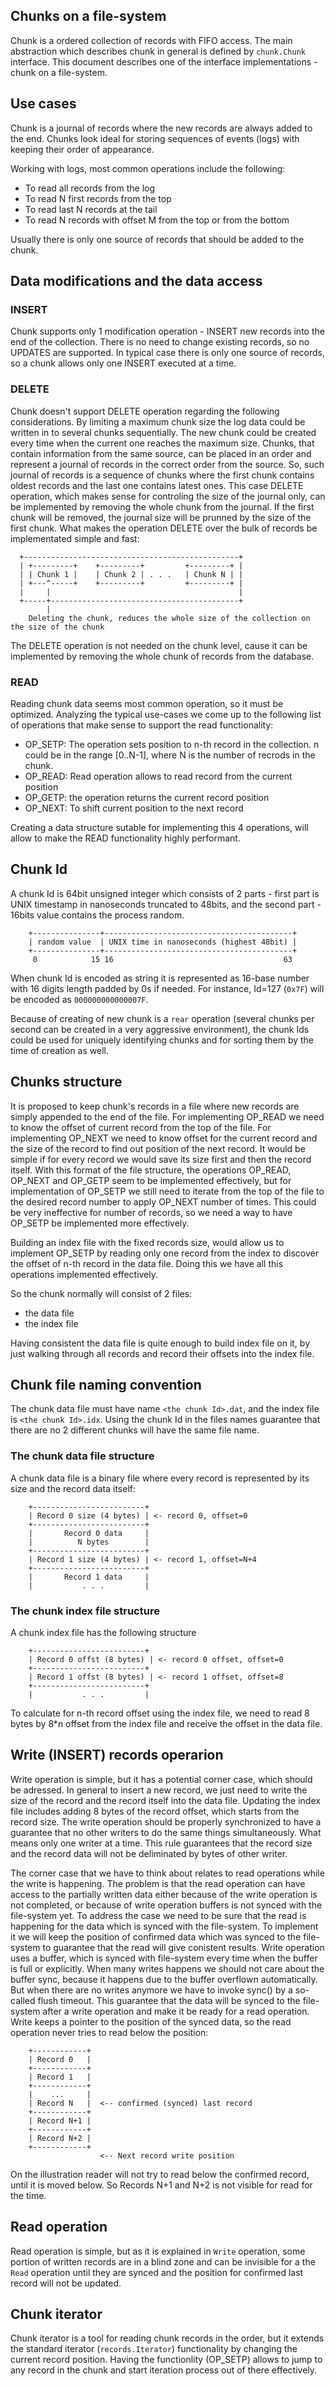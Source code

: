 ## Chunks on a file-system
Chunk is a ordered collection of records with FIFO access. The main abstraction which describes chunk in general is defined by `chunk.Chunk` interface. This document describes one of the interface implementations - chunk on a file-system.

## Use cases 
Chunk is a journal of records where the new records are always added to the end. Chunks look ideal for storing sequences of events (logs) with keeping their order of appearance. 

Working with logs, most common operations include the following:
* To read all records from the log
* To read N first records from the top
* To read last N records at the tail
* To read N records with offset M from the top or from the bottom

Usually there is only one source of records that should be added to the chunk.

## Data modifications and the data access

### INSERT
Chunk supports only 1 modification operation - INSERT new records into the end of the collection. There is no need to change existing records, so no UPDATES are supported. In typical case there is only one source of records, so a chunk allows only one INSERT executed at a time.

### DELETE
Chunk doesn't support DELETE operation regarding the following considerations. By limiting a maximum chunk size the log data could be written in to several chunks sequentially. The new chunk could be created every time when the current one reaches the maximum size. Chunks, that contain information from the same source, can be placed in an order and represent a journal of records in the correct order from the source. So, such journal of records is a sequence of chunks where the first chunk contains oldest records and the last one contains latest ones. This case DELETE operation, which makes sense for controling the size of the journal only, can be implemented by removing the whole chunk from the journal. If the first chunk will be removed, the journal size will be prunned by the size of the first chunk. What makes the operation DELETE over the bulk of records be implementated simple and fast:

```
  +------------------------------------------------+
  | +---------+    +---------+         +---------+ |
  | | Chunk 1 |    | Chunk 2 | . . .   | Chunk N | |
  | +---^-----+    +---------+         +---------+ |
  |     |                                          |
  +-----+------------------------------------------+    
        |
    Deleting the chunk, reduces the whole size of the collection on the size of the chunk
```
The DELETE operation is not needed on the chunk level, cause it can be implemented by removing the whole chunk of records from the database.

### READ
Reading chunk data seems most common operation, so it must be optimized. Analyzing the typical use-cases we come up to the following list of operations that make sense to support the read functionality:
* OP_SETP: The operation sets position to n-th record in the collection. n could be in the range [0..N-1], where N is the number of recrods in the chunk. 
* OP_READ: Read operation allows to read record from the current position
* OP_GETP: the operation returns the current record position
* OP_NEXT: To shift current position to the next record

Creating a data structure sutable for implementing this 4 operations, will allow to make the READ functionality highly performant. 

## Chunk Id
A chunk Id is 64bit unsigned integer which consists of 2 parts - first part is UNIX timestamp in nanoseconds truncated to 48bits, and the second part - 16bits value contains the process random. 
```
    +---------------+------------------------------------------+
    | random value  | UNIX time in nanoseconds (highest 48bit) |
    +---------------+------------------------------------------+
     0            15 16                                      63
```
When chunk Id is encoded as string it is represented as 16-base number with 16 digits length padded by 0s if needed. For instance, Id=127 (`0x7F`) will be encoded as `000000000000007F`.

Because of creating of new chunk is a `rear` operation (several chunks per second can be created in a very aggressive environment), the chunk Ids could be used for uniquely identifying chunks and for sorting them by the time of creation as well. 

## Chunks structure
It is proposed to keep chunk's records in a file where new records are simply appended to the end of the file. For implementing OP_READ we need to know the offset of current record from the top of the file. For implementing OP_NEXT we need to know offset for the current record and the size of the record to find out position of the next record. 
It would be simple if for every record we would save its size first and then the record itself. With this format of the file structure, the operations OP_READ, OP_NEXT and OP_GETP seem to be implemented effectively, but for implementation of OP_SETP we still need to iterate from the top of the file to the desired record number to apply OP_NEXT number of times. This could be very ineffective for number of records, so we need a way to have OP_SETP be implemented more effectively. 

Building an index file with the fixed records size, would allow us to implement OP_SETP by reading only one record from the index to discover the offset of n-th record in the data file. Doing this we have all this operations implemented effectively. 

So the chunk normally will consist of 2 files:
* the data file
* the index file

Having consistent the data file is quite enough to build index file on it, by just walking through all records and record their offsets into the index file.

## Chunk file naming convention
The chunk data file must have name `<the chunk Id>.dat`, and the index file is `<the chunk Id>.idx`. Using the chunk Id in the files names guarantee that there are no 2 different chunks will have the same file name. 

### The chunk data file structure
A chunk data file is a binary file where every record is represented by its size and the record data itself:
```
    +-------------------------+
    | Record 0 size (4 bytes) | <- record 0, offset=0
    +-------------------------+
    |       Record 0 data     |
    |          N bytes        |
    +-------------------------+
    | Record 1 size (4 bytes) | <- record 1, offset=N+4
    +-------------------------+
    |       Record 1 data     |    
    |           . . .         |
```
### The chunk index file structure
A chunk index file has the following structure
```
    +-------------------------+
    | Record 0 offst (8 bytes) | <- record 0 offset, offset=0
    +-------------------------+
    | Record 1 offst (8 bytes) | <- record 1 offset, offset=8
    +-------------------------+
    |           . . .         |
```
To calculate for n-th record offset using the index file, we need to read 8 bytes by 8*n offset from the index file and receive the offset in the data file. 

## Write (INSERT) records operarion
Write operation is simple, but it has a potential corner case, which should be adressed. In general to insert a new record, we just need to write the size of the record and the record itself into the data file. Updating the index file includes adding 8 bytes of the record offset, which starts from the record size. The write operation should be properly synchronized to have a guarantee that no other writers to do the same things simultaneously. What means only one writer at a time. This rule guarantees that the record size and the record data will not be deliminated by bytes of other writer. 

The corner case that we have to think about relates to read operations while the write is happening. The problem is that the read operation can have access to the partially written data either because of the write operation is not completed, or because of write operation buffers is not synced with the file-system yet. To address the case we need to be sure that the read is happening for the data which is synced with the file-system. To implement it we will keep the position of confirmed data which was synced to the file-system to guarantee that the read will give conistent results. Write operation uses a buffer, which is synced with file-system every time when the buffer is full or explicitly. When many writes happens we should not care about the buffer sync, because it happens due to the buffer overflown automatically. But when there are no writes anymore we have to invoke sync() by a so-called flush timeout. This guarantee that the data will be synced to the file-system after a write operation and make it be ready for a read operation. Write keeps a pointer to the position of the synced data, so the read operation never tries to read below the position:
```
    +------------+
    | Record 0   | 
    +------------+
    | Record 1   | 
    +------------+
    |    ...     |
    | Record N   |  <-- confirmed (synced) last record
    +------------+
    | Record N+1 | 
    +------------+
    | Record N+2 | 
    +------------+    
                    <-- Next record write position
```
 On the illustration reader will not try to read below the confirmed record, until it is moved below. So Records N+1 and N+2 is not visible for read for the time.
 
## Read operation
Read operation is simple, but as it is explained in `Write` operation, some portion of written records are in a blind zone and can be invisible for a the `Read` operation until they are synced and the position for confirmed last record will not be updated.

## Chunk iterator
Chunk iterator is a tool for reading chunk records in the order, but it extends the standard iterator (`records.Iterator`) functionality by changing the current record position. Having the functionlity (OP_SETP) allows to jump to any record in the chunk and start iteration process out of there effectively. 
